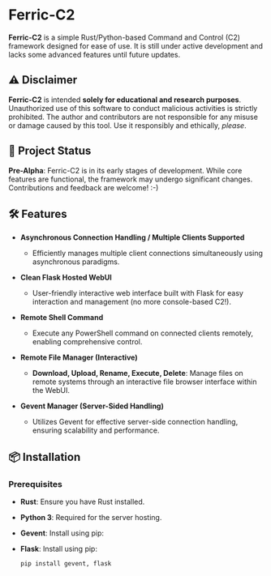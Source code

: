# Ferric-C2

**Ferric-C2** is a simple Rust/Python-based Command and Control (C2) framework designed for ease of use. It is still under active development and lacks some advanced features until future updates.

## ⚠️ Disclaimer

**Ferric-C2** is intended **solely for educational and research purposes**. Unauthorized use of this software to conduct malicious activities is strictly prohibited. The author and contributors are not responsible for any misuse or damage caused by this tool. Use it responsibly and ethically, *please*.

## 🚧 Project Status

**Pre-Alpha**: Ferric-C2 is in its early stages of development. While core features are functional, the framework may undergo significant changes. Contributions and feedback are welcome! :-)

## 🛠 Features

- **Asynchronous Connection Handling / Multiple Clients Supported**
  - Efficiently manages multiple client connections simultaneously using asynchronous paradigms.

- **Clean Flask Hosted WebUI**
  - User-friendly interactive web interface built with Flask for easy interaction and management (no more console-based C2!).

- **Remote Shell Command**
  - Execute any PowerShell command on connected clients remotely, enabling comprehensive control.

- **Remote File Manager (Interactive)**
  - **Download, Upload, Rename, Execute, Delete**: Manage files on remote systems through an interactive file browser interface within the WebUI.

- **Gevent Manager (Server-Sided Handling)**
  - Utilizes Gevent for effective server-side connection handling, ensuring scalability and performance.

## 📦 Installation

### Prerequisites

- **Rust**: Ensure you have Rust installed.
- **Python 3**: Required for the server hosting.
- **Gevent**: Install using pip:
- **Flask**: Install using pip:

  ```bash
  pip install gevent, flask

